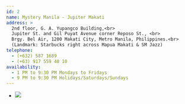 ```yaml
---
id: 2
name: Mystery Manila - Jupiter Makati
address: > 
  2nd floor, G. A. Yupangco Building,<br>
  Jupiter St. and Gil Puyat Avenue corner Reposo St., <br>
  Brgy. Bel Air, 1200 Makati City, Metro Manila, Philippines.<br>
  (Landmark: Starbucks right across Mapua Makati & SM Jazz) 
telephone: 
  - (+632) 587 1689
  - (+63) 917 559 40 10
availability:
  - 1 PM to 9:30 PM Mondays to Fridays
  - 9 PM to 9:30 PM Holidays/Saturdays/Sundays
---
```

<div id="TA_socialButtonReviews726" class="TA_socialButtonReviews">
  <ul id="anK57tqO" class="TA_links XlzeS8tC9">
    <li id="FQUYj1l" class="ImnMqeW2I">
      <a target="_blank" href="http://www.tripadvisor.com.ph/Attraction_Review-g298450-d7336529-Reviews-Mystery_Manila_Jupiter_Makati-Makati_Metro_Manila_Luzon.html"><img src="http://www.tripadvisor.com.ph/img/cdsi/img2/branding/socialWidget/20x28_green-21692-2.png"/></a>
    </li>
  </ul>
</div>

